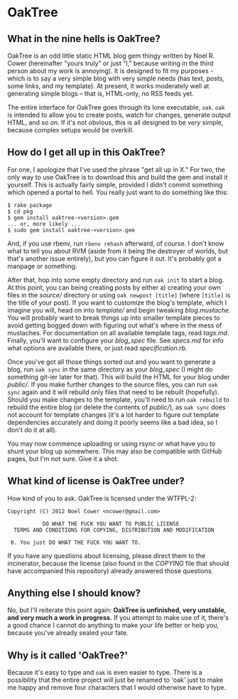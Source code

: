 # OakTree

## What in the nine hells is OakTree?

OakTree is an odd little static HTML blog gem thingy written by Noel R. Cower (hereinafter "yours truly" or just "I," because writing in the third person about my work is annoying).  It is designed to fit my purposes - which is to say a very simple blog with very simple needs (has text, posts, some links, and my template).  At present, it works moderately well at generating simple blogs – that is, HTML-only, no RSS feeds yet.

The entire interface for OakTree goes through its lone executable, `oak`.  `oak` is intended to allow you to create posts, watch for changes, generate output HTML, and so on.  If it's not obvious, this is all designed to be _very_ simple, because complex setups would be overkill.

## How do I get all up in this OakTree?

For one, I apologize that I've used the phrase "get all up in X."  For two, the only way to use OakTree is to download this and build the gem and install it yourself.  This is actually fairly simple, provided I didn't commit something which opened a portal to hell.  You really just want to do something like this:

	$ rake package
	$ cd pkg
	$ gem install oaktree-<version>.gem
	... or, more likely ...
	$ sudo gem install oaktree-<version>.gem

And, if you use rbenv, run `rbenv rehash` afterward, of course.  I don't know what to tell you about RVM (aside from it being the destroyer of worlds, but that's another issue entirely), but you can figure it out.  It's probably got a manpage or something.

After that, hop into some empty directory and run `oak init` to start a blog.  At this point, you can being creating posts by either a) creating your own files in the _source/_ directory or using `oak newpost [title]` (where `[title]` is the title of your post).  If you want to customize the blog's template, which I imagine you will, head on into _template/_ and begin tweaking _blog.mustache_.  You will probably want to break things up into smaller template pieces to avoid getting bogged down with figuring out what's where in the mess of mustaches.  For documentation on all available template tags, read _tags.md_.  Finally, you'll want to configure your _blog_spec_ file.  See _specs.md_ for info what options are available there, or just read _specification.rb_.

Once you've got all those things sorted out and you want to generate a blog, run `oak sync` in the same directory as your _blog_spec_ (I might do something git-ier later for that).  This will build the HTML for your blog under _public/_.  If you make further changes to the source files, you can run `oak sync` again and it will rebuild only files that need to be rebuilt (hopefully).  Should you make changes to the template, you'll need to run `oak rebuild` to rebuild the entire blog (or delete the contents of _public/_), as `oak sync` does not account for template changes (it's a lot harder to figure out template dependencies accurately and doing it poorly seems like a bad idea, so I don't do it at all).

You may now commence uploading or using rsync or what have you to shunt your blog up somewhere.  This may also be compatible with GitHub pages, but I'm not sure.  Give it a shot.

## What kind of license is OakTree under?

How kind of you to ask.  OakTree is licensed under the WTFPL-2:

    Copyright (C) 2012 Noel Cower <ncower@gmail.com>
    
               DO WHAT THE FUCK YOU WANT TO PUBLIC LICENSE
      TERMS AND CONDITIONS FOR COPYING, DISTRIBUTION AND MODIFICATION
    
     0. You just DO WHAT THE FUCK YOU WANT TO.

If you have any questions about licensing, please direct them to the incinerator, because the license (also found in the _COPYING_ file that should have accompanied this repository) already answered those questions.

## Anything else I should know?

No, but I'll reiterate this point again: **OakTree is unfinished, very unstable, and very much a work in progress.**  If you attempt to make use of it, there's a good chance I cannot do anything to make your life better or help you, because you've already sealed your fate.

## Why is it called 'OakTree?'

Because it's easy to type and `oak` is even easier to type.  There is a possibility that the entire project will just be renamed to 'oak' just to make me happy and remove four characters that I would otherwise have to type.
